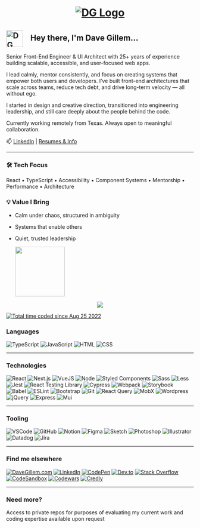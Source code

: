 # <p align='center'><a href="https://davegillem.com"><a href="#"><img src="https://github.com/davegillem/davegillem_com/blob/develop/public/images/davegillem-banner-gh.png?raw=true" alt="DG Logo" align='center' /></a>
  
## <a href="#"><img src="https://github.com/davegillem/davegillem_com/blob/develop/public/images/davegillem-avatar-wm-sm.png?raw=true" alt="DG Logo" align='center' style="vertical-align: middle" width='45px'/></a>&nbsp;&nbsp;&nbsp;  Hey there, I'm Dave Gillem...

Senior Front-End Engineer & UI Architect with 25+ years of experience building scalable, accessible, and user-focused web apps.

I lead calmly, mentor consistently, and focus on creating systems that empower both users and developers. I’ve built front-end architectures that scale across teams, reduce tech debt, and drive long-term velocity — all without ego.

I started in design and creative direction, transitioned into engineering leadership, and still care deeply about the people behind the code.

Currently working remotely from Texas. Always open to meaningful collaboration.

📫 [LinkedIn](https://www.linkedin.com/in/davegillem) | [Resumes & Info](https://www.davegillem.com)

---

### 🛠 Tech Focus
React • TypeScript • Accessibility • Component Systems • Mentorship • Performance • Architecture

### 💡 Value I Bring
- Calm under chaos, structured in ambiguity  
- Systems that enable others  
- Quiet, trusted leadership  

   <img height="133px" src="https://github-readme-stats.vercel.app/api/top-langs/?username=davegillem&show_icons=true&theme=vue-dark&count_private=true&hide=html&hide_title=true&hide_border=true&layout=compact&card_width=700"  valign='top' />
<p align='center'>
  <a href="#">
    <img src="https://github-readme-streak-stats.herokuapp.com?user=davegillem&theme=vue-dark&hide_border=true&fire=FDDF68&sideLabels=FFFFFF&sideNums=FFFFFF&currStreakNum=FFFFFF" />
<!--     <img height="133px" src="https://github-readme-stats.vercel.app/api?username=davegillem&show_icons=true&theme=vue-dark&count_private=true&hide_title=true&hide_border=true&hide=stars,issues,contribs,prs" valign='top' /> -->
  </a>
</p>
<a href="https://wakatime.com/@315abe09-f963-4676-84e6-06855b9fa160"><img src="https://wakatime.com/badge/user/315abe09-f963-4676-84e6-06855b9fa160.svg" alt="Total time coded since Aug 25 2022" /></a>
<!--   
  [![Omid Nikrah StackOverflow](https://github-readme-stackoverflow.vercel.app/?userID=1732723&layout=compact&theme=dark)](https://stackoverflow.com/users/1732723/dave-gillem) -->
  
### Languages

![TypeScript](https://img.shields.io/badge/-TypeScript-3178C6?style=for-the-badge&logo=typescript&logoColor=white)
![JavaScript](https://img.shields.io/badge/-JavaScript-F7DF1E?style=for-the-badge&logo=javascript&logoColor=333333)
![HTML](https://img.shields.io/badge/-HTML5-E34F26?style=for-the-badge&logo=html5&logoColor=white)
![CSS](https://img.shields.io/badge/-CSS3-1572B6?style=for-the-badge&logo=css3&logoColor=white)

---
### Technologies

![React](https://img.shields.io/badge/-React-61DAFB?style=for-the-badge&logo=react&logoColor=0769AD)
![Next.js](https://img.shields.io/badge/-Nextjs-000000?style=for-the-badge&logo=next.js&logoColor=white)
![VueJS](https://img.shields.io/badge/-Vue.js-4FC08D?style=for-the-badge&logo=vue.js&logoColor=white)
![Node](https://img.shields.io/badge/-Nodejs-339933?style=for-the-badge&logo=Node.js&logoColor=white)
![Styled Components](https://img.shields.io/badge/-Styled%20Components-DB7093?style=for-the-badge&logo=styled-components&logoColor=white)
![Sass](https://img.shields.io/badge/-Sass-CC6699?style=for-the-badge&logo=sass&logoColor=white)
![Less](https://img.shields.io/badge/-{less}-1D365D?style=for-the-badge&logo=less&logoColor=white)
![Jest](https://img.shields.io/badge/-Jest-C21325?style=for-the-badge&logo=jest&logoColor=white)
![React Testing Library](https://img.shields.io/badge/-React%20Testing%20Library-E33332?style=for-the-badge&logo=testinglibrary&logoColor=white)
![Cypress](https://img.shields.io/badge/-Cypress-17202C?style=for-the-badge&logo=cypress&logoColor=white)
![Webpack](https://img.shields.io/badge/-Webpack-8DD6F9?style=for-the-badge&logo=webpack&logoColor=0769AD)
![Storybook](https://img.shields.io/badge/-Storybook-FF4785?style=for-the-badge&logo=storybook&logoColor=white)
![Babel](https://img.shields.io/badge/-Babel-F9DC3E?style=for-the-badge&logo=babel&logoColor=black)
![ESLint](https://img.shields.io/badge/-ESLint-4B32C3?style=for-the-badge&logo=eslint&logoColor=white)
![Bootstrap](https://img.shields.io/badge/-Bootstrap-563D7C?style=for-the-badge&logo=bootstrap&logoColor=white)
![Git](https://img.shields.io/badge/-Git-F05032?style=for-the-badge&logo=git&logoColor=white)
![React Query](https://img.shields.io/badge/-React%20Query-FF4154?style=for-the-badge&logo=reactquery&logoColor=white)
![MobX](https://img.shields.io/badge/-MobX-FF9955?style=for-the-badge&logo=mobx&logoColor=white)
![Wordpress](https://img.shields.io/badge/-Wordpress-21759B?style=for-the-badge&logo=wordpress&logoColor=white)
![jQuery](https://img.shields.io/badge/-jQuery-0769AD?style=for-the-badge&logo=jquery&logoColor=white)
![Express](https://img.shields.io/badge/-Express-000000?style=for-the-badge&logo=express&logoColor=white)
![Mui](https://img.shields.io/badge/-Mui-007FFF?style=for-the-badge&logo=mui&logoColor=white)

---

### Tooling

![VSCode](https://img.shields.io/badge/-Visual%20Studio%20Code-007ACC?style=for-the-badge&logo=visualstudiocode&logoColor=white)
![GitHub](https://img.shields.io/badge/-GitHub-181717?style=for-the-badge&logo=github&logoColor=white)
![Notion](https://img.shields.io/badge/-Notion-000000?style=for-the-badge&logo=notion&logoColor=white)
![Figma](https://img.shields.io/badge/-Figma-F24E1E?style=for-the-badge&logo=figma&logoColor=white)
![Sketch](https://img.shields.io/badge/-Sketch-F7B500?style=for-the-badge&logo=Sketch&logoColor=white)
![Photoshop](https://img.shields.io/badge/-Photoshop-31A8FF?style=for-the-badge&logo=adobephotoshop&logoColor=white)
![Illustrator](https://img.shields.io/badge/-Illustrator-FF9A00?style=for-the-badge&logo=adobeillustrator&logoColor=white)
![Datadog](https://img.shields.io/badge/-Datadog-632CA6?style=for-the-badge&logo=datadog&logoColor=white)
![Jira](https://img.shields.io/badge/-Jira-0052CC?style=for-the-badge&logo=jira&logoColor=white)

---
### Find me elsewhere

[![DaveGillem.com](https://img.shields.io/badge/DaveGillem.com-1a3c40?style=for-the-badge&logo=googlechrome&logoColor=white)](https://davegillem.com)
[![LinkedIn](https://img.shields.io/badge/LinkedIn-0A66C2?style=for-the-badge&logo=LinkedIn&logoColor=white)](https://linkedin.com/in/davegillem)
[![CodePen](https://img.shields.io/badge/CodePen-000000?style=for-the-badge&logo=CodePen&logoColor=white)](https://codepen.io/davegillem)
[![Dev.to](https://img.shields.io/badge/Dev.to-0A0A0A?style=for-the-badge&logo=devdotto&logoColor=white)](https://dev.to/davegillem)
[![Stack Overflow](https://img.shields.io/badge/StackOverflow-F58025?style=for-the-badge&logo=StackOverflow&logoColor=white)](https://stackoverflow.com/users/1732723/dave-gillem)
[![CodeSandbox](https://img.shields.io/badge/CodeSandbox-000000?style=for-the-badge&logo=CodeSandbox&logoColor=white)](https://codesandbox.com/davegillem)
[![Codewars](https://img.shields.io/badge/codewars-B1361E?style=for-the-badge&logo=codewars&logoColor=white)](https://www.codewars.com/users/davegillem)
[![Credly](https://img.shields.io/badge/Credly-FF6B00?style=for-the-badge&logo=credly&logoColor=white)](https://www.credly.com/users/dave-gillem)

---
### Need more?

Access to private repos for purposes of evaluating my current work and coding expertise available upon request
